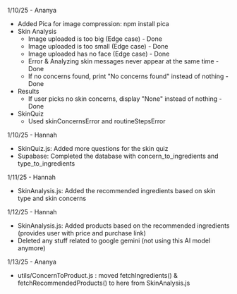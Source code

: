 1/10/25 - Ananya
- Added Pica for image compression: npm install pica
- Skin Analysis
    - Image uploaded is too big (Edge case) - Done
    - Image uploaded is too small (Edge case) - Done
    - Image uploaded has no face (Edge case) - Done
    - Error & Analyzing skin messages never appear at the same time - Done
    - If no concerns found, print "No concerns found" instead of nothing - Done
- Results
    - If user picks no skin concerns, display "None" instead of nothing - Done
- SkinQuiz
    - Used skinConcernsError and routineStepsError

1/10/25 - Hannah
- SkinQuiz.js: Added more questions for the skin quiz
- Supabase: Completed the database with concern_to_ingredients and type_to_ingredients

1/11/25 - Hannah
- SkinAnalysis.js: Added the recommended ingredients based on skin type and skin concerns

1/12/25 - Hannah
- SkinAnalysis.js: Added products based on the recommended ingredients (provides user with price and purchase link)
- Deleted any stuff related to google gemini (not using this AI model anymore)

1/13/25 - Ananya
- utils/ConcernToProduct.js : moved fetchIngredients() & fetchRecommendedProducts() to here from SkinAnalysis.js
